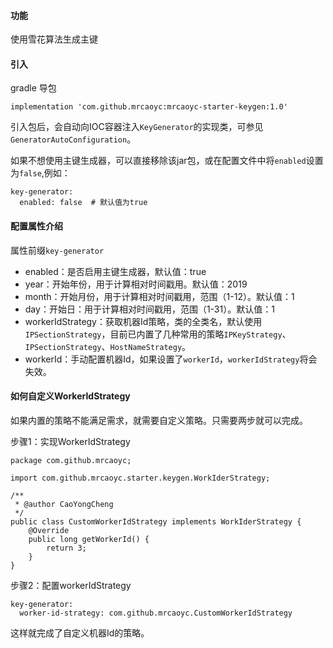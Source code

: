 #### 功能
使用雪花算法生成主键

#### 引入
gradle 导包
```
implementation 'com.github.mrcaoyc:mrcaoyc-starter-keygen:1.0'
```

引入包后，会自动向IOC容器注入`KeyGenerator`的实现类，可参见`GeneratorAutoConfiguration`。

如果不想使用主键生成器，可以直接移除该jar包，或在配置文件中将`enabled`设置为`false`,例如：

```
key-generator:
  enabled: false  # 默认值为true
```


#### 配置属性介绍

属性前缀`key-generator`

- enabled：是否启用主键生成器，默认值：true
- year：开始年份，用于计算相对时间戳用。默认值：2019
- month：开始月份，用于计算相对时间戳用，范围（1-12）。默认值：1
- day：开始日：用于计算相对时间戳用，范围（1-31）。默认值：1
- workerIdStrategy：获取机器Id策略，类的全类名，默认使用`IPSectionStrategy`，目前已内置了几种常用的策略`IPKeyStrategy`、`IPSectionStrategy`、`HostNameStrategy`。
- workerId：手动配置机器Id，如果设置了`workerId`，`workerIdStrategy`将会失效。


#### 如何自定义WorkerIdStrategy
如果内置的策略不能满足需求，就需要自定义策略。只需要两步就可以完成。

步骤1：实现WorkerIdStrategy
```
package com.github.mrcaoyc;

import com.github.mrcaoyc.starter.keygen.WorkIderStrategy;

/**
 * @author CaoYongCheng
 */
public class CustomWorkerIdStrategy implements WorkIderStrategy {
    @Override
    public long getWorkerId() {
        return 3;
    }
}
```

步骤2：配置workerIdStrategy

```
key-generator:
  worker-id-strategy: com.github.mrcaoyc.CustomWorkerIdStrategy
```

这样就完成了自定义机器Id的策略。